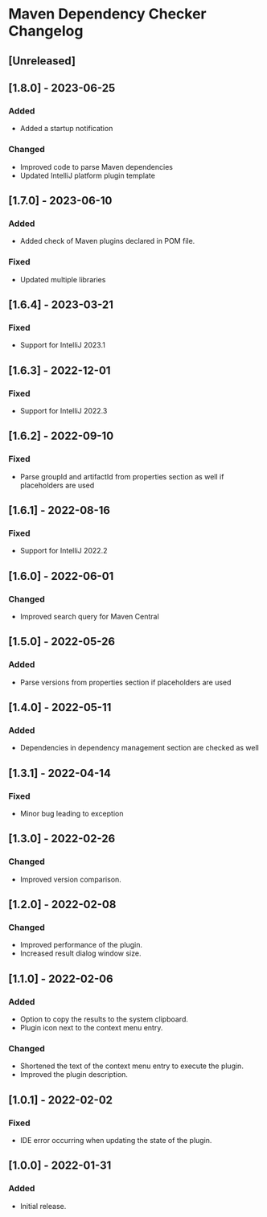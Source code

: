 <!-- Keep a Changelog guide -> https://keepachangelog.com -->

# Maven Dependency Checker Changelog

## [Unreleased]

## [1.8.0] - 2023-06-25

### Added
- Added a startup notification

### Changed
- Improved code to parse Maven dependencies
- Updated IntelliJ platform plugin template

## [1.7.0] - 2023-06-10

### Added
- Added check of Maven plugins declared in POM file.

### Fixed
- Updated multiple libraries

## [1.6.4] - 2023-03-21

### Fixed
- Support for IntelliJ 2023.1

## [1.6.3] - 2022-12-01

### Fixed
- Support for IntelliJ 2022.3

## [1.6.2] - 2022-09-10

### Fixed
- Parse groupId and artifactId from properties section as well if placeholders are used

## [1.6.1] - 2022-08-16

### Fixed
- Support for IntelliJ 2022.2

## [1.6.0] - 2022-06-01

### Changed
- Improved search query for Maven Central

## [1.5.0] - 2022-05-26

### Added
- Parse versions from properties section if placeholders are used

## [1.4.0] - 2022-05-11

### Added
- Dependencies in dependency management section are checked as well

## [1.3.1] - 2022-04-14

### Fixed
- Minor bug leading to exception

## [1.3.0] - 2022-02-26

### Changed
- Improved version comparison.

## [1.2.0] - 2022-02-08

### Changed
- Improved performance of the plugin.
- Increased result dialog window size.

## [1.1.0] - 2022-02-06

### Added
- Option to copy the results to the system clipboard.
- Plugin icon next to the context menu entry.

### Changed
- Shortened the text of the context menu entry to execute the plugin.
- Improved the plugin description.

## [1.0.1] - 2022-02-02

### Fixed
- IDE error occurring when updating the state of the plugin.

## [1.0.0] - 2022-01-31

### Added
- Initial release.